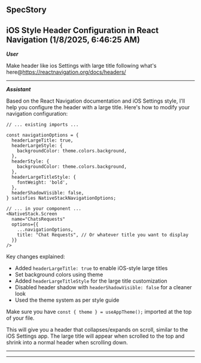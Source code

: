 ## SpecStory

## iOS Style Header Configuration in React Navigation (1/8/2025, 6:46:25 AM)

_**User**_

Make header like ios Settings with large title  following what's here@https://reactnavigation.org/docs/headers/ 

---

_**Assistant**_

Based on the React Navigation documentation and iOS Settings style, I'll help you configure the header with a large title. Here's how to modify your navigation configuration:

```typescript:screens/Navigation/ConversationRequestsListNav.ios.tsx
// ... existing imports ...

const navigationOptions = {
  headerLargeTitle: true,
  headerLargeStyle: {
    backgroundColor: theme.colors.background,
  },
  headerStyle: {
    backgroundColor: theme.colors.background,
  },
  headerLargeTitleStyle: {
    fontWeight: 'bold',
  },
  headerShadowVisible: false,
} satisfies NativeStackNavigationOptions;

// ... in your component ...
<NativeStack.Screen 
  name="ChatsRequests" 
  options={{
    ...navigationOptions,
    title: "Chat Requests", // Or whatever title you want to display
  }}
/>
```

Key changes explained:
- Added `headerLargeTitle: true` to enable iOS-style large titles
- Set background colors using theme
- Added `headerLargeTitleStyle` for the large title customization
- Disabled header shadow with `headerShadowVisible: false` for a cleaner look
- Used the theme system as per style guide

Make sure you have `const { theme } = useAppTheme();` imported at the top of your file.

This will give you a header that collapses/expands on scroll, similar to the iOS Settings app. The large title will appear when scrolled to the top and shrink into a normal header when scrolling down.

---



---

